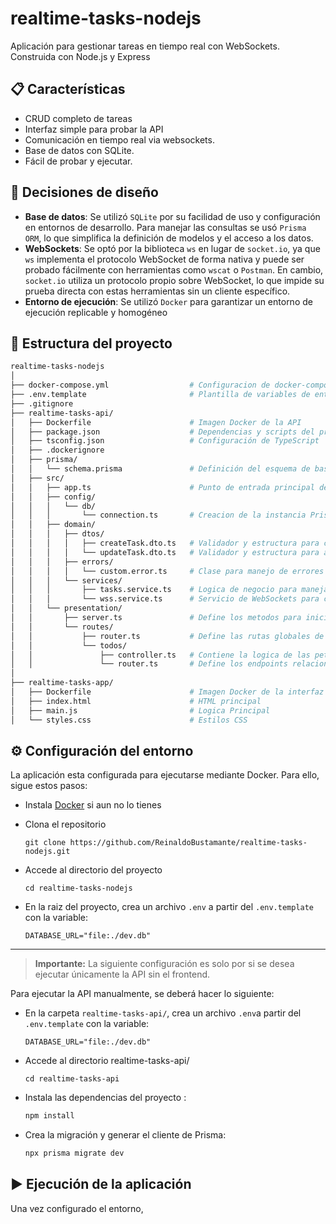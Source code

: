# realtime-tasks-nodejs

Aplicación para gestionar tareas en tiempo real con WebSockets. Construida con Node.js y Express

## 📋 Características
- CRUD completo de tareas
- Interfaz simple para probar la API
- Comunicación en tiempo real via websockets.
- Base de datos con SQLite.
- Fácil de probar y ejecutar.

## 🧠 Decisiones de diseño
- **Base de datos**: Se utilizó `SQLite` por su facilidad de uso y configuración en entornos de desarrollo. Para manejar las consultas se usó `Prisma ORM`, lo que simplifica la definición de modelos y el acceso a los datos.
- **WebSockets**: Se optó por la biblioteca `ws` en lugar de `socket.io`, ya que `ws` implementa el protocolo WebSocket de forma nativa y puede ser probado fácilmente con herramientas como `wscat` o `Postman`. En cambio, `socket.io` utiliza un protocolo propio sobre WebSocket, lo que impide su prueba directa con estas herramientas sin un cliente específico.
- **Entorno de ejecución**: Se utilizó `Docker` para garantizar un entorno de ejecución replicable y homogéneo

## 📁 Estructura del proyecto
```bash
realtime-tasks-nodejs
│
├── docker-compose.yml                  # Configuracion de docker-compose para levantar múltiples contenedores
├── .env.template                       # Plantilla de variables de entorno necesarias para la ejecución de la aplicación
├── .gitignore  
├── realtime-tasks-api/
│   ├── Dockerfile                      # Imagen Docker de la API
│   ├── package.json                    # Dependencias y scripts del proyecto
│   ├── tsconfig.json                   # Configuración de TypeScript
│   ├── .dockerignore 
│   ├── prisma/
│   │   └── schema.prisma               # Definición del esquema de base de datos
│   ├── src/
│   │   ├── app.ts                      # Punto de entrada principal de la aplicación
│   │   ├── config/
│   │   │   └── db/  
│   │   │       └── connection.ts       # Creacion de la instancia PrismaClient para interactuar con la base de datos
│   │   ├── domain/  
│   │   │   ├── dtos/  
│   │   │   │   ├── createTask.dto.ts   # Validador y estructura para crear tareas
│   │   │   │   └── updateTask.dto.ts   # Validador y estructura para actualizar tareas
│   │   │   ├── errors/  
│   │   │   │   └── custom.error.ts     # Clase para manejo de errores personalizados
│   │   │   └── services/  
│   │   │       ├── tasks.service.ts    # Logica de negocio para manejar tareas
│   │   │       └── wss.service.ts      # Servicio de WebSockets para comunicación en tiempo real 
│   │   └── presentation/    
│   │       ├── server.ts               # Define los metodos para inicializar el servidor     
│   │       └── routes/    
│   │           ├── router.ts           # Define las rutas globales de la API
│   │           └── todos/  
│   │               ├── controller.ts   # Contiene la logica de las peticiones http
│   │               └── router.ts       # Define los endpoints relacionado a la ruta /tasks
│
├── realtime-tasks-app/
│   ├── Dockerfile                      # Imagen Docker de la interfaz de usuario
│   ├── index.html                      # HTML principal
│   ├── main.js                         # Logica Principal
│   └── styles.css                      # Estilos CSS    
```

## ⚙️ Configuración del entorno

La aplicación esta configurada para ejecutarse mediante Docker. Para ello, sigue estos pasos:
- Instala [Docker](https://docs.docker.com/get-started/get-docker/) si aun no lo tienes
- Clona el repositorio

    ```
    git clone https://github.com/ReinaldoBustamante/realtime-tasks-nodejs.git
    ```
- Accede al directorio del proyecto
    
    ```
    cd realtime-tasks-nodejs
    ```

- En la raiz del proyecto, crea un archivo `.env` a partir del `.env.template` con la variable:

    ```
    DATABASE_URL="file:./dev.db"
    ```

---
> **Importante:** La siguiente configuración es solo por si se desea ejecutar únicamente la API sin el frontend.

Para ejecutar la API manualmente, se deberá hacer lo siguiente:
- En la carpeta `realtime-tasks-api/`, crea un archivo `.env`a partir del `.env.template` con la variable:

    ```
    DATABASE_URL="file:./dev.db"
    ```
- Accede al directorio realtime-tasks-api/
    ```
    cd realtime-tasks-api
    ```
- Instala las dependencias del proyecto :
    ```bash
    npm install
    ``` 
- Crea la migración y generar el cliente de Prisma:
    ```bash
    npx prisma migrate dev
    ``` 
## ▶️ Ejecución de la aplicación

Una vez configurado el entorno, 